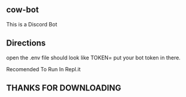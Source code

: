 ## cow-bot

This is a Discord Bot 

## Directions ##

open the .env file should look like TOKEN=<YOUR TOKEN HERE>
put your bot token in there.
  
 Recomended To Run In Repl.it

## THANKS FOR DOWNLOADING ##
